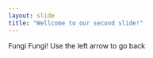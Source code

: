 ```yaml
---
layout: slide
title: "Wellcome to our second slide!"
---
```

Fungi Fungi!
Use the left arrow to go back
